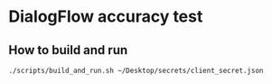 # DialogFlow accuracy test

## How to build and run

`./scripts/build_and_run.sh ~/Desktop/secrets/client_secret.json`

